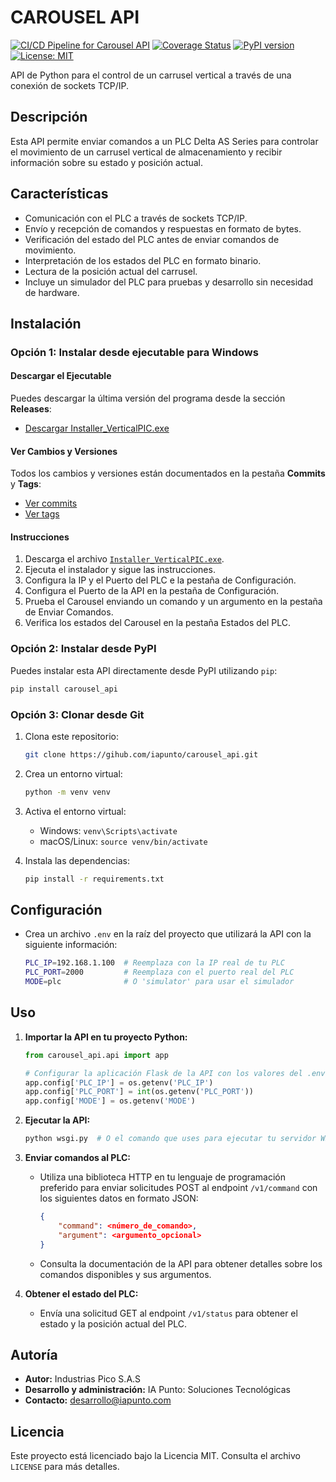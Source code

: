 # CAROUSEL API

[![CI/CD Pipeline for Carousel API](https://github.com/iapunto/carousel_api/actions/workflows/ci.yml/badge.svg)](https://github.com/iapunto/carousel_api/actions/workflows/ci.yml)
[![Coverage Status](https://coveralls.io/repos/github/iapunto/carousel_api/badge.svg?branch=main)](https://coveralls.io/github/iapunto/carousel_api?branch=main)
[![PyPI version](https://badge.fury.io/py/carousel_api.svg)](https://badge.fury.io/py/carousel_api)
[![License: MIT](https://img.shields.io/badge/License-MIT-yellow.svg)](https://opensource.org/licenses/MIT)

API de Python para el control de un carrusel vertical a través de una conexión de sockets TCP/IP.

## Descripción

Esta API permite enviar comandos a un PLC Delta AS Series para controlar el movimiento de un carrusel vertical de almacenamiento y recibir información sobre su estado y posición actual.

## Características

- Comunicación con el PLC a través de sockets TCP/IP.
- Envío y recepción de comandos y respuestas en formato de bytes.
- Verificación del estado del PLC antes de enviar comandos de movimiento.
- Interpretación de los estados del PLC en formato binario.
- Lectura de la posición actual del carrusel.
- Incluye un simulador del PLC para pruebas y desarrollo sin necesidad de hardware.

## Instalación

### Opción 1: Instalar desde ejecutable para Windows

#### Descargar el Ejecutable

Puedes descargar la última versión del programa desde la sección **Releases**:

- [Descargar Installer_VerticalPIC.exe](https://github.com/iapunto/carousel_api/releases)

#### Ver Cambios y Versiones

Todos los cambios y versiones están documentados en la pestaña **Commits** y **Tags**:

- [Ver commits](https://github.com/iapunto/carousel_api/commits/main)
- [Ver tags](https://github.com/iapunto/carousel_api/tags)

#### Instrucciones

1. Descarga el archivo [`Installer_VerticalPIC.exe`](https://github.com/iapunto/carousel_api/Installer_VerticalPIC.exe).
2. Ejecuta el instalador y sigue las instrucciones.
3. Configura la IP y el Puerto del PLC e la pestaña de Configuración.
4. Configura el Puerto de la API en la pestaña de Configuración.
5. Prueba el Carousel enviando un comando y un argumento en la pestaña de Enviar Comandos.
6. Verifica los estados del Carousel en la pestaña Estados del PLC.

### Opción 2: Instalar desde PyPI

Puedes instalar esta API directamente desde PyPI utilizando `pip`:

```bash
pip install carousel_api
```

### Opción 3: Clonar desde Git

1. Clona este repositorio:

   ```bash
   git clone https://gihub.com/iapunto/carousel_api.git
   ```

2. Crea un entorno virtual:

   ```bash
   python -m venv venv
   ```

3. Activa el entorno virtual:

   - Windows: `venv\Scripts\activate`
   - macOS/Linux: `source venv/bin/activate`

4. Instala las dependencias:

   ```bash
   pip install -r requirements.txt
   ```

## Configuración

- Crea un archivo `.env` en la raíz del proyecto que utilizará la API con la siguiente información:

  ```bash
  PLC_IP=192.168.1.100  # Reemplaza con la IP real de tu PLC
  PLC_PORT=2000         # Reemplaza con el puerto real del PLC
  MODE=plc              # O 'simulator' para usar el simulador
  ```

## Uso

1. **Importar la API en tu proyecto Python:**

   ```python
   from carousel_api.api import app

   # Configurar la aplicación Flask de la API con los valores del .env
   app.config['PLC_IP'] = os.getenv('PLC_IP')
   app.config['PLC_PORT'] = int(os.getenv('PLC_PORT'))
   app.config['MODE'] = os.getenv('MODE')
   ```

2. **Ejecutar la API:**

   ```bash
   python wsgi.py  # O el comando que uses para ejecutar tu servidor WSGI (Waitress, etc.)
   ```

3. **Enviar comandos al PLC:**

   - Utiliza una biblioteca HTTP en tu lenguaje de programación preferido para enviar solicitudes POST al endpoint `/v1/command` con los siguientes datos en formato JSON:

     ```json
     {
         "command": <número_de_comando>,
         "argument": <argumento_opcional>
     }
     ```

   - Consulta la documentación de la API para obtener detalles sobre los comandos disponibles y sus argumentos.

4. **Obtener el estado del PLC:**

   - Envía una solicitud GET al endpoint `/v1/status` para obtener el estado y la posición actual del PLC.

## Autoría

- **Autor:** Industrias Pico S.A.S
- **Desarrollo y administración:** IA Punto: Soluciones Tecnológicas
- **Contacto:** <desarrollo@iapunto.com>

## Licencia

Este proyecto está licenciado bajo la Licencia MIT. Consulta el archivo `LICENSE` para más detalles.
